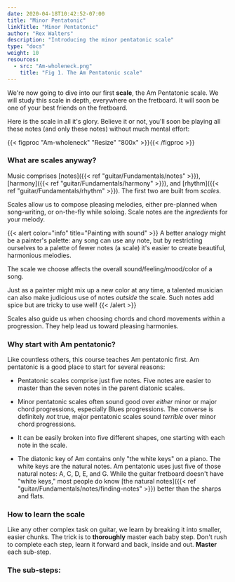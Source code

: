 ```yaml
---
date: 2020-04-18T10:42:52-07:00
title: "Minor Pentatonic"
linkTitle: "Minor Pentatonic"
author: "Rex Walters"
description: "Introducing the minor pentatonic scale"
type: "docs"
weight: 10
resources:
  - src: "Am-wholeneck.png"
    title: "Fig 1. The Am Pentatonic scale"
---
```


We're now going to dive into our first **scale**, the Am Pentatonic scale. We will study this scale in depth, everywhere on the fretboard. It will soon be one of your best friends on the fretboard.

Here is the scale in all it's glory. Believe it or not, you'll soon be playing all these notes (and only these notes) without much mental effort:

{{< figproc "Am-wholeneck" "Resize" "800x" >}}{{< /figproc >}}

### What are scales anyway?

Music comprises [notes]({{< ref "guitar/Fundamentals/notes" >}}), [harmony]({{< ref "guitar/Fundamentals/harmony" >}}), and [rhythm]({{< ref "guitar/Fundamentals/rhythm" >}}). The first two are built from *scales*.

Scales allow us to compose pleasing melodies, either pre-planned when song-writing, or on-the-fly while soloing. Scale notes are the *ingredients* for your melody.

{{< alert color="info" title="Painting with sound" >}}
A better analogy might be a painter's palette: any song can use any note, but by restricting ourselves to a palette of fewer notes (a scale) it's easier to create beautiful, harmonious melodies.

The scale we choose affects the overall sound/feeling/mood/color of a song.

Just as a painter might mix up a new color at any time, a talented musician can also make judicious use of notes *outside* the scale. Such notes add spice but are tricky to use well!
{{< /alert >}}

Scales also guide us when choosing chords and chord movements within a progression. They help lead us toward pleasing harmonies.

### Why start with Am pentatonic?

Like countless others, this course teaches Am pentatonic first. Am pentatonic is a good place to start for several reasons:

* Pentatonic scales comprise just five notes. Five notes are easier to master than the seven notes in the parent diatonic scales.

* Minor pentatonic scales often sound good over *either* minor or major chord progressions, especially Blues progressions. The converse is definitely *not* true, major pentatonic scales sound *terrible* over minor chord progressions.

* It can be easily broken into five different shapes, one starting with each note in the scale.

* The diatonic key of Am contains only "the white keys" on a piano. The white keys are the natural notes. Am pentatonic uses just five of those natural notes: A, C, D, E, and G. While the guitar fretboard doesn't have "white keys," most people do know [the natural notes]({{< ref "guitar/Fundamentals/notes/finding-notes" >}}) better than the sharps and flats.

### How to learn the scale

Like any other complex task on guitar, we learn by breaking it into smaller, easier chunks. The trick is to **thoroughly** master each baby step. Don't rush to complete each step, learn it forward and back, inside and out. **Master** each sub-step.

### The sub-steps:
